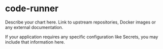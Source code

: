 # code-runner

Describe your chart here. Link to upstream repositories, Docker images or any
external documentation.

If your application requires any specific configuration like Secrets, you may
include that information here.
